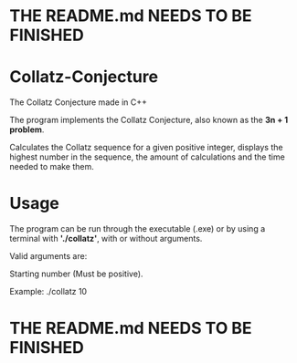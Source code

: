 # THE README.md NEEDS TO BE FINISHED

# Collatz-Conjecture
The Collatz Conjecture made in C++

The program implements the Collatz Conjecture, also known as the **3n + 1 problem**. 

Calculates the Collatz sequence for a given positive integer, displays the highest number in the sequence, the amount of calculations and the time needed to make them.

# Usage
The program can be run through the executable (.exe) or by using a terminal with **'./collatz'**, with or without arguments.

Valid arguments are:  

Starting number (Must be positive).

Example: ./collatz 10

# THE README.md NEEDS TO BE FINISHED
